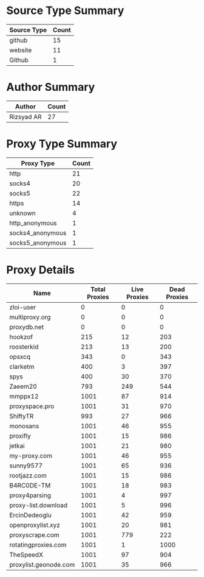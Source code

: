# Source Type Summary

| Source Type | Count |
|-------------|-------|
| github | 15 |
| website | 11 |
| Github | 1 |


# Author Summary

| Author | Count |
|--------|-------|
| Rizsyad AR | 27 |


# Proxy Type Summary

| Proxy Type | Count |
|------------|-------|
| http | 21 |
| socks4 | 20 |
| socks5 | 22 |
| https | 14 |
| unknown | 4 |
| http_anonymous | 1 |
| socks4_anonymous | 1 |
| socks5_anonymous | 1 |


# Proxy Details

| Name | Total Proxies | Live Proxies | Dead Proxies |
|------|---------------|--------------|---------------|
| zloi-user | 0 | 0 | 0 |
| multiproxy.org | 0 | 0 | 0 |
| proxydb.net | 0 | 0 | 0 |
| hookzof | 215 | 12 | 203 |
| roosterkid | 213 | 13 | 200 |
| opsxcq | 343 | 0 | 343 |
| clarketm | 400 | 3 | 397 |
| spys | 400 | 30 | 370 |
| Zaeem20 | 793 | 249 | 544 |
| mmppx12 | 1001 | 87 | 914 |
| proxyspace.pro | 1001 | 31 | 970 |
| ShiftyTR | 993 | 27 | 966 |
| monosans | 1001 | 46 | 955 |
| proxifly | 1001 | 15 | 986 |
| jetkai | 1001 | 21 | 980 |
| my-proxy.com | 1001 | 46 | 955 |
| sunny9577 | 1001 | 65 | 936 |
| rootjazz.com | 1001 | 15 | 986 |
| B4RC0DE-TM | 1001 | 18 | 983 |
| proxy4parsing | 1001 | 4 | 997 |
| proxy-list.download | 1001 | 5 | 996 |
| ErcinDedeoglu | 1001 | 42 | 959 |
| openproxylist.xyz | 1001 | 20 | 981 |
| proxyscrape.com | 1001 | 779 | 222 |
| rotatingproxies.com | 1001 | 1 | 1000 |
| TheSpeedX | 1001 | 97 | 904 |
| proxylist.geonode.com | 1001 | 35 | 966 |
